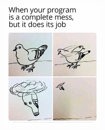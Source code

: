 <!-- ![RyuaNerin's Wakatime](https://github.com/RyuaNerin/Wakatime/blob/master/images/stat.svg) -->

![meme](https://github.com/RyuaNerin/RyuaNerin/raw/master/meme.png)
